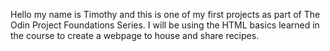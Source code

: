 Hello my name is Timothy and this is one of my first projects as part of The Odin Project Foundations Series. I will be using the HTML basics learned in the course to create a webpage to house and share recipes.